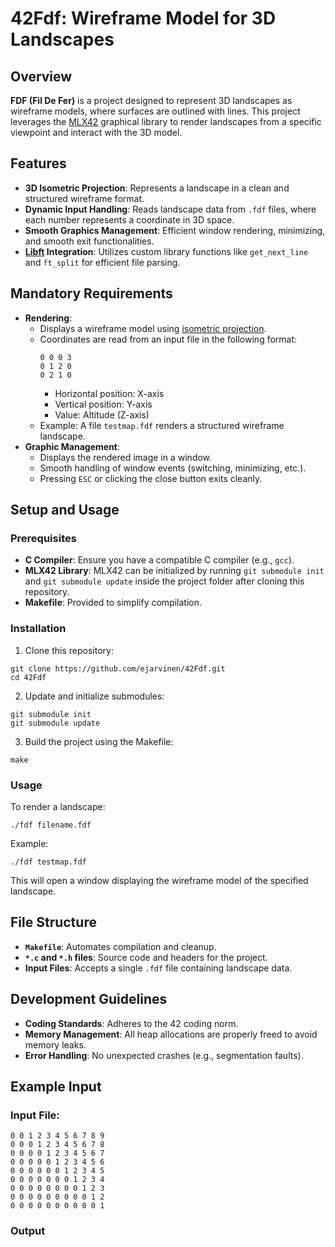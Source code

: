 # 42Fdf: Wireframe Model for 3D Landscapes

## Overview
**FDF (Fil De Fer)** is a project designed to represent 3D landscapes as wireframe models, where surfaces are outlined with lines. This project leverages the [MLX42](https://github.com/codam-coding-college/MLX42) graphical library to render landscapes from a specific viewpoint and interact with the 3D model.

## Features
- **3D Isometric Projection**: Represents a landscape in a clean and structured wireframe format.
- **Dynamic Input Handling**: Reads landscape data from `.fdf` files, where each number represents a coordinate in 3D space.
- **Smooth Graphics Management**: Efficient window rendering, minimizing, and smooth exit functionalities.
- **[Libft](https://github.com/ejarvinen/42Libft) Integration**: Utilizes custom library functions like `get_next_line` and `ft_split` for efficient file parsing.

## Mandatory Requirements
- **Rendering**:
  - Displays a wireframe model using [isometric projection](https://en.wikipedia.org/wiki/Isometric_projection).
  - Coordinates are read from an input file in the following format:
    ```
    0 0 0 3
    0 1 2 0
    0 2 1 0
    ```
    - Horizontal position: X-axis
    - Vertical position: Y-axis
    - Value: Altitude (Z-axis)
  - Example: A file `testmap.fdf` renders a structured wireframe landscape.
- **Graphic Management**:
  - Displays the rendered image in a window.
  - Smooth handling of window events (switching, minimizing, etc.).
  - Pressing `ESC` or clicking the close button exits cleanly.

## Setup and Usage

### Prerequisites
- **C Compiler**: Ensure you have a compatible C compiler (e.g., `gcc`).
- **MLX42 Library**: MLX42 can be initialized by running `git submodule init` and `git submodule update` inside the project folder after cloning this repository.
- **Makefile**: Provided to simplify compilation.

### Installation
1. Clone this repository:
```
git clone https://github.com/ejarvinen/42Fdf.git
cd 42Fdf
```
2. Update and initialize submodules:
```
git submodule init
git submodule update
```
3. Build the project using the Makefile:
```
make
```

### Usage
To render a landscape:
```
./fdf filename.fdf
```
Example:
```
./fdf testmap.fdf
```

This will open a window displaying the wireframe model of the specified landscape.

## File Structure
- **`Makefile`**: Automates compilation and cleanup.
- **`*.c` and `*.h` files**: Source code and headers for the project.
- **Input Files**: Accepts a single `.fdf` file containing landscape data.

## Development Guidelines
- **Coding Standards**: Adheres to the 42 coding norm.
- **Memory Management**: All heap allocations are properly freed to avoid memory leaks.
- **Error Handling**: No unexpected crashes (e.g., segmentation faults).

## Example Input
### Input File: 
```
0 0 1 2 3 4 5 6 7 8 9
0 0 0 1 2 3 4 5 6 7 8
0 0 0 0 1 2 3 4 5 6 7
0 0 0 0 0 1 2 3 4 5 6
0 0 0 0 0 0 1 2 3 4 5
0 0 0 0 0 0 0 1 2 3 4
0 0 0 0 0 0 0 0 1 2 3
0 0 0 0 0 0 0 0 0 1 2
0 0 0 0 0 0 0 0 0 0 1
```
### Output
